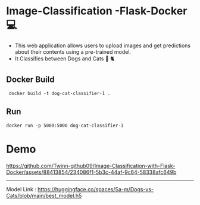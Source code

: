# Image-Classification -Flask-Docker 💻

- This web application allows users to upload images and get predictions about their contents using a pre-trained model.
- It Classifies between Dogs and Cats 🐶 🐈 

## Docker Build
```
 docker build -t dog-cat-classifier-1 .
```
## Run 
```
docker run -p 5000:5000 dog-cat-classifier-1
```

# Demo

https://github.com/Twinn-github09/Image-Classification-with-Flask-Docker/assets/88413854/234086f1-5b3c-44af-9c64-58338afc649b

-----------
Model Link : https://huggingface.co/spaces/Sa-m/Dogs-vs-Cats/blob/main/best_model.h5
